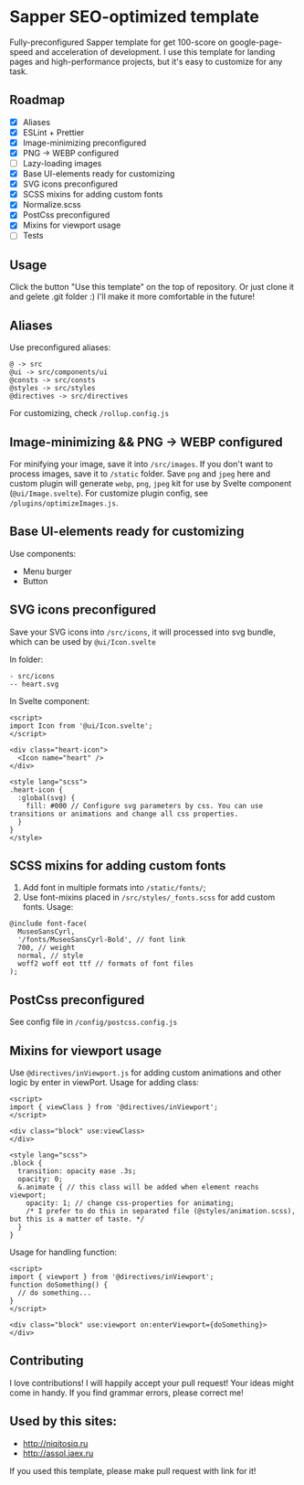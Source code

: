 # Sapper SEO-optimized template

Fully-preconfigured Sapper template for get 100-score on google-page-speed and acceleration of development.
I use this template for landing pages and high-performance projects, but it's easy to customize for any task.

## Roadmap

- [x] Aliases
- [x] ESLint + Prettier
- [x] Image-minimizing preconfigured
- [x] PNG -> WEBP configured
- [ ] Lazy-loading images
- [x] Base UI-elements ready for customizing
- [x] SVG icons preconfigured
- [x] SCSS mixins for adding custom fonts
- [x] Normalize.scss
- [x] PostCss preconfigured
- [x] Mixins for viewport usage
- [ ] Tests

## Usage

Click the button "Use this template" on the top of repository. Or just clone it and gelete .git folder :) 
I'll make it more comfortable in the future!

## Aliases

Use preconfigured aliases:

```
@ -> src
@ui -> src/components/ui
@consts -> src/consts
@styles -> src/styles
@directives -> src/directives
```

For customizing, check `/rollup.config.js`

## Image-minimizing && PNG -> WEBP configured

For minifying your image, save it into `/src/images`. If you don't want to process images, save it to `/static` folder.
Save `png` and `jpeg` here and custom plugin will generate `webp`, `png`, `jpeg` kit for use by Svelte component (`@ui/Image.svelte`).
For customize plugin config, see `/plugins/optimizeImages.js`.

## Base UI-elements ready for customizing

Use components:

- Menu burger
- Button

## SVG icons preconfigured

Save your SVG icons into `/src/icons`, it will processed into svg bundle, which can be used by `@ui/Icon.svelte`

In folder:

```
- src/icons
-- heart.svg
```

In Svelte component:

```
<script>
import Icon from '@ui/Icon.svelte';
</script>

<div class="heart-icon">
  <Icon name="heart" />
</div>

<style lang="scss">
.heart-icon {
  :global(svg) {
    fill: #000 // Configure svg parameters by css. You can use transitions or animations and change all css properties.
  }
}
</style>
```

## SCSS mixins for adding custom fonts

1. Add font in multiple formats into `/static/fonts/`;
2. Use font-mixins placed in `/src/styles/_fonts.scss` for add custom fonts.
   Usage:

```
@include font-face(
  MuseoSansCyrl,
  '/fonts/MuseoSansCyrl-Bold', // font link
  700, // weight
  normal, // style
  woff2 woff eot ttf // formats of font files
);
```

## PostCss preconfigured

See config file in `/config/postcss.config.js`

## Mixins for viewport usage

Use `@directives/inViewport.js` for adding custom animations and other logic by enter in viewPort.
Usage for adding class:

```
<script>
import { viewClass } from '@directives/inViewport';
</script>

<div class="block" use:viewClass>
</div>

<style lang="scss">
.block {
  transition: opacity ease .3s;
  opacity: 0;
  &.animate { // this class will be added when element reachs viewport;
    opacity: 1; // change css-properties for animating;
    /* I prefer to do this in separated file (@styles/animation.scss), but this is a matter of taste. */
  }
}
```

Usage for handling function:

```
<script>
import { viewport } from '@directives/inViewport';
function doSomething() {
  // do something...
}
</script>

<div class="block" use:viewport on:enterViewport={doSomething}>
</div>
```

## Contributing

I love contributions! I will happily accept your pull request! Your ideas might come in handy.
If you find grammar errors, please correct me!

## Used by this sites:
- http://niqitosiq.ru
- http://assol.jaex.ru

If you used this template, please make pull request with link for it!
